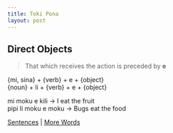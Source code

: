 ```yaml
---
title: Toki Pona
layout: post
---
```

## Direct Objects

  >That which receives the action is preceded by **e**

  {mi, sina} + {verb} + e + {object}  
  {noun} + li + {verb} + e + {object}  

  mi moku e kili -> I eat the fruit  
  pipi li moku e moku -> Bugs eat the food  

  [Sentences](03Sentences.md) | [More Words](05MoreWords.md)